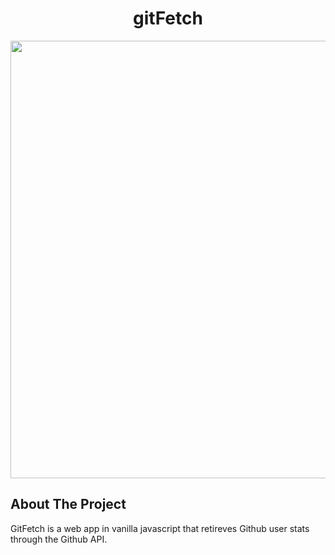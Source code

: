 <p align="center">
  <h1 align="center" style="font-weight:bold">gitFetch</h1>
  <p align="center">
  <a href="https://github.com/othneildrew/Best-README-Template" align="center">
    <img src="https://user-images.githubusercontent.com/12801900/71980777-e01a0300-31ee-11ea-8bd7-3c6cd2364a55.png" width="700"  align="center">
  </a>
  </p>
</p>

## About The Project
GitFetch is a web app in vanilla javascript that retireves Github user stats through the Github API.


